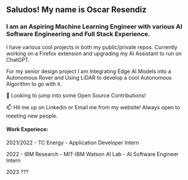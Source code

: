 ## Saludos! My name is Oscar Resendiz
### I am an Aspiring Machine Learning Engineer with various AI Software Engineering and Full Stack Experience.

<!--
**Shugazi/Shugazi** is a ✨ _special_ ✨ repository because its `README.md` (this file) appears on your GitHub profile.

Here are some ideas to get you started:

- 🔭 I’m currently working on ...
- 🌱 I’m currently learning ...
- 👯 I’m looking to collaborate on ...
- 🤔 I’m looking for help with ...
- 💬 Ask me about ...
- 📫 How to reach me: ...
- 😄 Pronouns: ...
- ⚡ Fun fact: ...
-->

I have various cool projects in both my public/private repos. 
Currently working on a Firefox extension and upgrading my AI Assistant to run on ChatGPT. 

For my senior design project I am Integrating Edge AI Models into a Autonomous Rover and Using LiDAR to develop a cool Autonomous Algorithm to go with it.

👀 Looking to jump into some Open Source Contributions! 

📫 Hit me up on Linkedin or Email me from my website! Always open to meeting new people.

#### Work Experiece: 

2021/2022 - TC Energy - Application Developer Intern

2022 - IBM Research - MIT-IBM Watson AI Lab - AI Software Engineer Intern

2023 ??? 


